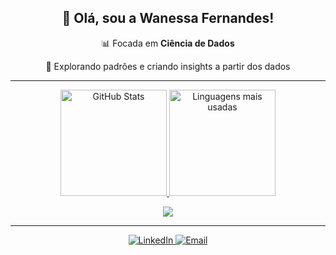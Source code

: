 <h2 align="center">🚀 Olá, sou a <strong>Wanessa Fernandes</strong>!</h2>

<p align="center">
  📊 Focada em <strong>Ciência de Dados</strong>  
</p>
<p align="center">
  🔬 Explorando padrões e criando insights a partir dos dados  
</p>

---

<div align="center">
  <a href="https://github.com/wanessasfernandes">
    <img height="170em" src="https://github-readme-stats.vercel.app/api?username=wanessasfernandes&show_icons=true&theme=transparent&title_color=FFFFFF&text_color=FFFFFF&icon_color=FFFFFF&bg_color=0D1017&hide_border=true" alt="GitHub Stats">
    <img height="170em" src="https://github-readme-stats.vercel.app/api/top-langs/?username=wanessasfernandes&layout=compact&show_icons=true&theme=transparent&title_color=FFFFFF&text_color=FFFFFF&icon_color=FFFFFF&bg_color=0D1017&hide_border=true" alt="Linguagens mais usadas">
  </a>
</div>


<p align="center">
  <img src="https://skillicons.dev/icons?i=python,javascript,html,css,react,git,github,vscode,c,tensorflow" />
</p>

---

<p align="center">
  <a href="https://www.linkedin.com/in/wanessa-fernandes-04600b258">
    <img src="https://img.shields.io/badge/LinkedIn-Wanessa%20Fernandes-0077B5?style=for-the-badge&logo=linkedin" alt="LinkedIn">
  </a>
  <a href="mailto:wanessadesouzafernandesvr@gmail.com">
    <img src="https://img.shields.io/badge/Email-wanessadesouzafernandesvr%40gmail.com-D14836?style=for-the-badge&logo=gmail" alt="Email">
  </a>
</p>
